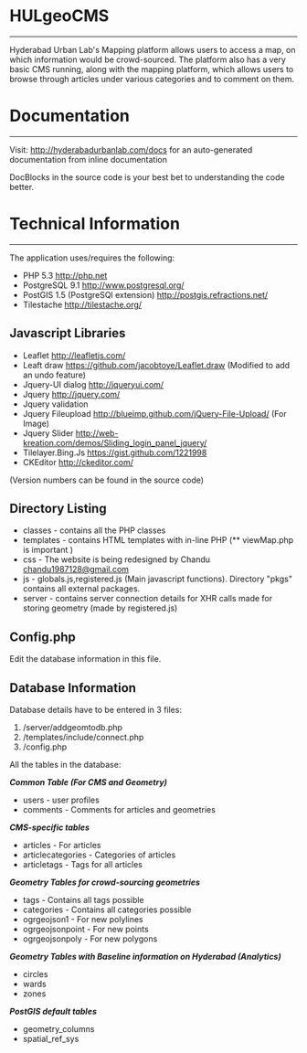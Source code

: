 HULgeoCMS
=========
--------------
Hyderabad Urban Lab's Mapping platform allows users to access a map, on which information would be crowd-sourced.
The platform also has a very basic CMS running, along with the mapping platform, which allows users to browse through articles under various categories and to comment on them.

Documentation
=========
--------------
Visit: http://hyderabadurbanlab.com/docs for an auto-generated documentation from inline documentation

DocBlocks in the source code is your best bet to understanding the code better.

Technical Information
=========
--------------
The application uses/requires the following:
* PHP 5.3 http://php.net
* PostgreSQL 9.1 http://www.postgresql.org/
* PostGIS 1.5 (PostgreSQl extension) http://postgis.refractions.net/
* Tilestache http://tilestache.org/

Javascript Libraries
--------------------
* Leaflet http://leafletjs.com/ 
* Leaft draw https://github.com/jacobtoye/Leaflet.draw (Modified to add an undo feature)
* Jquery-UI dialog http://jqueryui.com/
* Jquery http://jquery.com/
* Jquery validation
* Jquery Fileupload http://blueimp.github.com/jQuery-File-Upload/ (For Image)
* Jquery Slider http://web-kreation.com/demos/Sliding_login_panel_jquery/
* Tilelayer.Bing.Js https://gist.github.com/1221998
* CKEditor http://ckeditor.com/

(Version numbers can be found in the source code)

Directory Listing
-----------------
* classes - contains all the PHP classes
* templates - contains HTML templates with in-line PHP (** viewMap.php is important )
* css - The website is being redesigned by Chandu chandu1987128@gmail.com
* js - globals.js,registered.js (Main javascript functions). Directory "pkgs" contains all external packages.
* server - contains server connection details for XHR calls made for storing geometry (made by registered.js)

Config.php
----------
Edit the database information in this file.

Database Information
----------------------
Database details have to be entered in 3 files:

1. /server/addgeomtodb.php
2. /templates/include/connect.php
3. /config.php

All the tables in the database:

***Common Table (For CMS and Geometry)***

* users - user profiles
* comments - Comments for articles and geometries

***CMS-specific tables***

* articles - For articles
* articlecategories - Categories of articles
* articletags - Tags for all articles


***Geometry Tables for crowd-sourcing geometries***

* tags - Contains all tags possible
* categories - Contains all categories possible
* ogrgeojson1 - For new polylines 
* ogrgeojsonpoint - For new points
* ogrgeojsonpoly - For new polygons

***Geometry Tables with Baseline information on Hyderabad (Analytics)***

* circles
* wards
* zones

***PostGIS default tables***

* geometry_columns
* spatial_ref_sys
